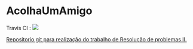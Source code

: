 # AcolhaUmAmigo


Travis CI : <a href="https://github.com/AcolhaUmAmigo/AcolhaUmAmigo/"><img src="https://travis-ci.org/AcolhaUmAmigo/AcolhaUmAmigo.svg?branch=master" />

Repositorio git para realização do trabalho de Resolução de problemas II.

